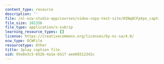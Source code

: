 ```yaml
---
content_type: resource
description: ''
file: /ol-ocw-studio-app/courses/video-copy-test-site/0INq0CFpXpo_captions.vtt
file_size: 101356
file_type: application/x-subrip
learning_resource_types: []
license: https://creativecommons.org/licenses/by-nc-sa/4.0/
ocw_type: OCWFile
resourcetype: Other
title: 3play caption file
uid: 95e8e3c5-652b-4a1e-b51f-aee66512342c
---
```

